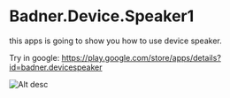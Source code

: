 Badner.Device.Speaker1
======================

this apps is going to show you how to use device speaker.

Try in google:
https://play.google.com/store/apps/details?id=badner.devicespeaker

![Alt desc](http://i58.tinypic.com/mc7vr6.jpg)
